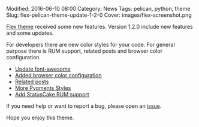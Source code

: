 
Modified: 2016-06-10 08:00
Category: News
Tags: pelican, python, theme
Slug: flex-pelican-theme-update-1-2-0
Cover: images/flex-screenshot.png

[Flex theme](https://github.com/alexandrevicenzi/Flex) received some new features. Version 1.2.0 include new features and some updates.

For developers there are new color styles for your code. For general purpose there is RUM support, related posts and browser color configuration.

- [Update font-awesome](https://github.com/alexandrevicenzi/Flex/issues/31)
- [Added browser color configuration](https://github.com/alexandrevicenzi/Flex/pull/34)
- [Related posts](https://github.com/alexandrevicenzi/Flex/pull/27)
- [More Pygments Styles](https://github.com/alexandrevicenzi/Flex/issues/38)
- [Add StatusCake RUM support](https://github.com/alexandrevicenzi/Flex/issues/16)

If you need help or want to report a bug, please open an [issue](https://github.com/alexandrevicenzi/Flex/issues).

Hope you enjoy this theme.

